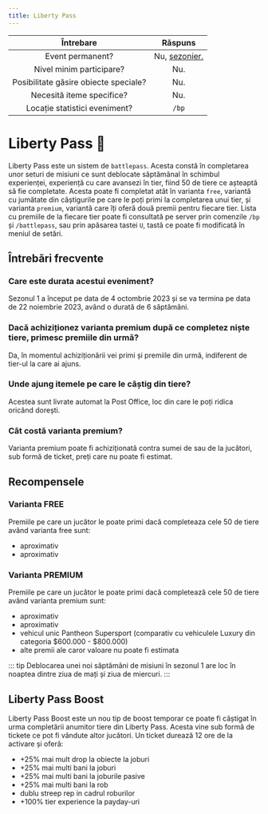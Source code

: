 ```yaml
---
title: Liberty Pass
---
```


| Întrebare | Răspuns |
| :-----------: | :-----------: |
| Event permanent? | Nu, [sezonier.](./index.md#evenimentele-se-impart-in-3-categorii) |
| Nivel minim participare? | Nu. |
| Posibilitate găsire obiecte speciale? | Nu. |
| Necesită iteme specifice? | Nu. |
| Locație statistici eveniment? | `/bp` | `/battlepass` |

# Liberty Pass 🎫

Liberty Pass este un sistem de `battlepass`. Acesta constă în completarea unor seturi de misiuni ce sunt deblocate săptămânal în schimbul experienței, experiență cu care avansezi în tier, fiind 50 de tiere ce așteaptă să fie completate. Acesta poate fi completat atât în varianta `free`, variantă cu jumătate din câștigurile pe care le poți primi la completarea unui tier, și varianta `premium`, variantă care îți oferă două premii pentru fiecare tier. Lista cu premiile de la fiecare tier poate fi consultată pe server prin comenzile `/bp` și `/battlepass`, sau prin apăsarea tastei `U`, tastă ce poate fi modificată în meniul de setări.

## Întrebări frecvente

### Care este durata acestui eveniment?
Sezonul 1 a început pe data de 4 octombrie 2023 și se va termina pe data de 22 noiembrie 2023, având o durată de 6 săptămâni.

### Dacă achiziționez varianta premium după ce completez niște tiere, primesc premiile din urmă?
Da, în momentul achiziționării vei primi și premiile din urmă, indiferent de tier-ul la care ai ajuns.

### Unde ajung itemele pe care le câștig din tiere?
Acestea sunt livrate automat la Post Office, loc din care le poți ridica oricând dorești.

### Cât costă varianta premium?
Varianta premium poate fi achiziționată contra sumei de <Gold :amount='10000'/> sau de la jucători, sub formă de ticket, preți care nu poate fi estimat.

## Recompensele

### Varianta FREE
Premiile pe care un jucător le poate primi dacă completeaza cele 50 de tiere având varianta free sunt:
 - aproximativ <Gold :amount='7_000'/>
 - aproximativ <Dinero :amount="100_000" />

### Varianta PREMIUM
Premiile pe care un jucător le poate primi dacă completează cele 50 de tiere având varianta premium sunt:
 - aproximativ <Gold :amount='35_000'/>
 - aproximativ <Dinero :amount="400_000" />
 - vehicul unic Pantheon Supersport (comparativ cu vehiculele Luxury din categoria $600.000 - $800.000)
 - alte premii ale caror valoare nu poate fi estimata
   

::: tip
Deblocarea unei noi săptămâni de misiuni în sezonul 1 are loc în noaptea dintre ziua de mați și ziua de miercuri.
:::

## Liberty Pass Boost

Liberty Pass Boost este un nou tip de boost temporar ce poate fi câștigat în urma completării anumitor tiere din Liberty Pass. Acesta vine sub formă de tickete ce pot fi vândute altor jucători. Un ticket durează 12 ore de la activare și oferă:

 - +25% mai mult drop la obiecte la joburi
 - +25% mai multi bani la joburi
 - +25% mai multi bani la joburile pasive
 - +25% mai multi bani la rob
 - dublu streep rep in cadrul roburilor
 - +100% tier experience la payday-uri
